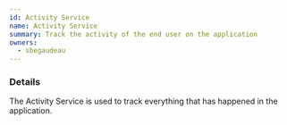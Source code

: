 ```yaml
---
id: Activity Service
name: Activity Service
summary: Track the activity of the end user on the application
owners:
  - sbegaudeau
---
```


### Details

The Activity Service is used to track everything that has happened in the application.

<NodeGraph />
